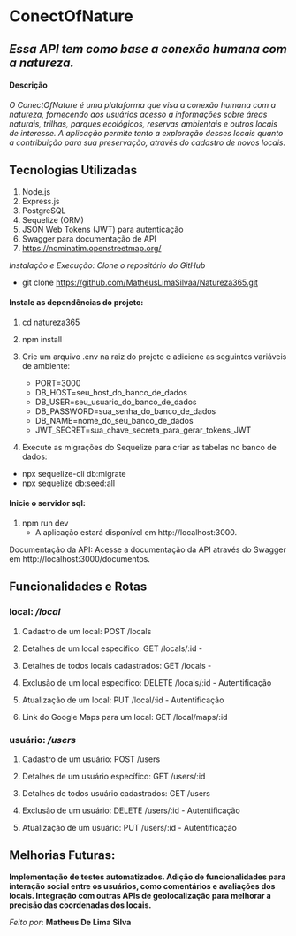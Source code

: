 # ConectOfNature
## *Essa API tem como base a conexão humana com a natureza.*


#### Descrição
*O ConectOfNature é uma plataforma que visa a conexão humana com a natureza, fornecendo aos usuários acesso a informações sobre áreas naturais, trilhas, parques ecológicos, reservas ambientais e outros locais de interesse. A aplicação permite tanto a exploração desses locais quanto a contribuição para sua preservação, através do cadastro de novos locais.*


## Tecnologias Utilizadas
1. Node.js
2. Express.js
3. PostgreSQL
4. Sequelize (ORM)
5. JSON Web Tokens (JWT) para autenticação
6. Swagger para documentação de API
7. https://nominatim.openstreetmap.org/


*Instalação e Execução:*
*Clone o repositório do GitHub*
- git clone https://github.com/MatheusLimaSilvaa/Natureza365.git

#### Instale as dependências do projeto:

1. cd natureza365
2. npm install
3. Crie um arquivo .env na raiz do projeto e adicione as seguintes variáveis de ambiente:

    - PORT=3000
    - DB_HOST=seu_host_do_banco_de_dados
    - DB_USER=seu_usuario_do_banco_de_dados
    - DB_PASSWORD=sua_senha_do_banco_de_dados
    - DB_NAME=nome_do_seu_banco_de_dados
    - JWT_SECRET=sua_chave_secreta_para_gerar_tokens_JWT

1. Execute as migrações do Sequelize para criar as tabelas no banco de dados:
- npx sequelize-cli db:migrate
- npx sequelize db:seed:all

#### Inicie o servidor sql:
1. npm run dev<br>
    - A aplicação estará disponível em http://localhost:3000.

Documentação da API:
Acesse a documentação da API através do Swagger em http://localhost:3000/documentos.

## Funcionalidades e Rotas

### local: */local*

1. Cadastro de um local: POST /locals

2. Detalhes de um local específico: GET /locals/:id - 

3. Detalhes de todos locais cadastrados: GET /locals - 

4. Exclusão de um local específico: DELETE /locals/:id - Autentificação

5. Atualização de um local: PUT /local/:id - Autentificação

6. Link do Google Maps para um local: GET /local/maps/:id 

### usuário: */users*

1. Cadastro de um usuário: POST /users

2. Detalhes de um usuário específico: GET /users/:id

3. Detalhes de todos usuário cadastrados: GET /users

4. Exclusão de um usuário: DELETE /users/:id - Autentificação

5. Atualização de um usuário: PUT /users/:id - Autentificação


## Melhorias Futuras:

**Implementação de testes automatizados.
Adição de funcionalidades para interação social entre os usuários, como comentários e avaliações dos locais.
Integração com outras APIs de geolocalização para melhorar a precisão das coordenadas dos locais.**


*Feito por*: **Matheus De Lima Silva**